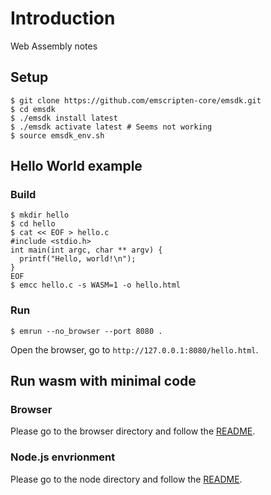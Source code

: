 # Introduction
Web Assembly notes

## Setup
```
$ git clone https://github.com/emscripten-core/emsdk.git
$ cd emsdk
$ ./emsdk install latest
$ ./emsdk activate latest # Seems not working
$ source emsdk_env.sh
```

## Hello World example
### Build
```
$ mkdir hello
$ cd hello
$ cat << EOF > hello.c
#include <stdio.h>
int main(int argc, char ** argv) {
  printf("Hello, world!\n");
}
EOF
$ emcc hello.c -s WASM=1 -o hello.html
```

### Run
```
$ emrun --no_browser --port 8080 .
```

Open the browser, go to `http://127.0.0.1:8080/hello.html`.

## Run wasm with minimal code
### Browser
Please go to the browser directory and follow the [README](./browser/README.md).

### Node.js envrionment
Please go to the node directory and follow the [README](./node/README.md).

